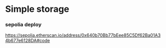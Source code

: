 # Simple storage

### sepolia deploy

https://sepolia.etherscan.io/address/0x640b70Bb77bEee85C5Df62Ba01A34b677e6128DA#code
